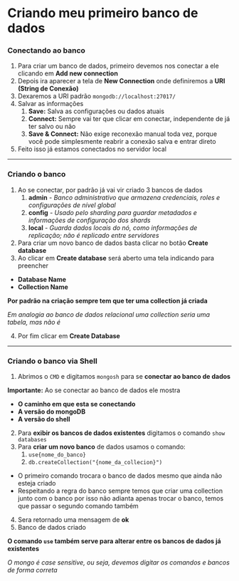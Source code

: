 # Criando meu primeiro banco de dados

### Conectando ao banco
1. Para criar um banco de dados, primeiro devemos nos conectar a ele clicando em __Add new connection__
2. Depois ira aparecer a tela de __New Connection__ onde definiremos a __URI (String de Conexão)__
3. Dexaremos a URI padrão `mongodb://localhost:27017/`
4. Salvar as informações
   1. __Save:__ Salva as configurações ou dados atuais
   2. __Connect:__ Sempre vai ter que clicar em conectar, independente de já ter salvo ou não
   3. __Save & Connect:__ Não exige reconexão manual toda vez, porque você pode simplesmente reabrir a conexão salva e entrar direto
5. Feito isso já estamos conectados no servidor local

---

### Criando o banco
1. Ao se conectar, por padrão já vai vir criado 3 bancos de dados
   1. __admin__ - _Banco administrativo que armazena credenciais, roles e configurações de nível global_
   2. __config__ - _Usado pelo sharding para guardar metadados e informações de configuração dos shards_
   3. __local__ - _Guarda dados locais do nó, como informações de replicação; não é replicado entre servidores_
2. Para criar um novo banco de dados basta clicar no botão __Create database__
3. Ao clicar em __Create database__ será aberto uma tela indicando para preencher
* __Database Name__
* __Collection Name__

__Por padrão na criação sempre tem que ter uma collection já criada__

_Em analogia ao banco de dados relacional uma collection seria uma tabela, mas não é_

4. Por fim clicar em __Create Database__

---

### Criando o banco via Shell
1. Abrimos o `CMD` e digitamos `mongosh` para se __conectar ao banco de dados__

__Importante:__ Ao se conectar ao banco de dados ele mostra
* __O caminho em que esta se conectando__
* __A versão do mongoDB__
* __A versão do shell__
2. Para __exibir os bancos de dados existentes__ digitamos o comando `show databases`
3. Para __criar um novo banco__ de dados usamos o comando:
   1. `use{nome_do_banco}`
   2. `db.createCollection("{nome_da_collecion}")`

* O primeiro comando trocara o banco de dados mesmo que ainda não esteja criado
* Respeitando a regra do banco sempre temos que criar uma collection junto com o banco por isso não adianta apenas trocar o banco, temos que passar o segundo comando também

4. Sera retornado uma mensagem de __ok__
5. Banco de dados criado

__O comando `use` também serve para alterar entre os bancos de dados já existentes__

_O mongo é case sensitive, ou seja, devemos digitar os comandos e bancos de forma correta_